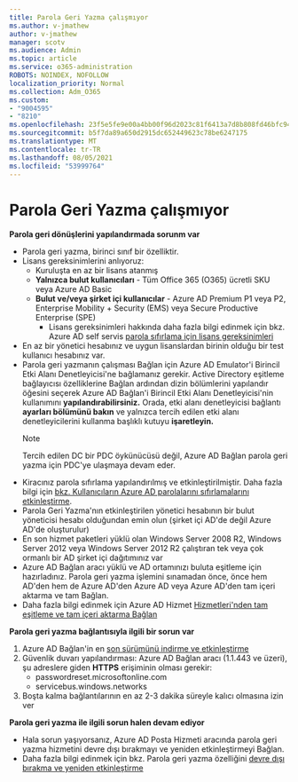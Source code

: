 ```yaml
---
title: Parola Geri Yazma çalışmıyor
ms.author: v-jmathew
author: v-jmathew
manager: scotv
ms.audience: Admin
ms.topic: article
ms.service: o365-administration
ROBOTS: NOINDEX, NOFOLLOW
localization_priority: Normal
ms.collection: Adm_O365
ms.custom:
- "9004595"
- "8210"
ms.openlocfilehash: 23f5e5fe9e00a4bb00f96d2023c81f6413a7d8b808fd46bfc94483944bb898dc
ms.sourcegitcommit: b5f7da89a650d2915dc652449623c78be6247175
ms.translationtype: MT
ms.contentlocale: tr-TR
ms.lasthandoff: 08/05/2021
ms.locfileid: "53999764"
---
```

# <a name="password-writeback-is-not-working"></a>Parola Geri Yazma çalışmıyor

**Parola geri dönüşlerini yapılandırmada sorunm var**

- Parola geri yazma, birinci sınıf bir özelliktir.
- Lisans gereksinimlerini anlıyoruz:
  - Kuruluşta en az bir lisans atanmış
  - **Yalnızca bulut kullanıcıları** - Tüm Office 365 (O365) ücretli SKU veya Azure AD Basic
  - **Bulut ve/veya şirket içi kullanıcılar** - Azure AD Premium P1 veya P2, Enterprise Mobility + Security (EMS) veya Secure Productive Enterprise (SPE)
    - Lisans gereksinimleri hakkında daha fazla bilgi edinmek için bkz. Azure AD self servis [parola sıfırlama için lisans gereksinimleri](https://docs.microsoft.com/azure/active-directory/active-directory-passwords-licensing)
- En az bir yönetici hesabınız ve uygun lisanslardan birinin olduğu bir test kullanıcı hesabınız var.
- Parola geri yazmanın çalışması Bağlan için Azure AD Emulator'i Birincil Etki Alanı Denetleyicisi'ne bağlamanız gerekir. Active Directory eşitleme bağlayıcısı özelliklerine Bağlan ardından dizin bölümlerini  yapılandır öğesini seçerek Azure AD Bağlan'i Birincil Etki Alanı Denetleyicisi'nin kullanımını **yapılandırabilirsiniz.** Orada, etki alanı denetleyicisi bağlantı **ayarları bölümünü bakın** ve yalnızca tercih edilen etki alanı denetleyicilerini kullanma başlıklı kutuyu **işaretleyin.**
  > [!NOTE]
  > Tercih edilen DC bir PDC öykünücüsü değil, Azure AD Bağlan parola geri yazma için PDC'ye ulaşmaya devam eder.
- Kiracınız parola sıfırlama yapılandırılmış ve etkinleştirilmiştir. Daha fazla bilgi için [bkz. Kullanıcıların Azure AD parolalarını sıfırlamalarını etkinleştirme](https://docs.microsoft.com/azure/active-directory/active-directory-passwords-getting-started).
- Parola Geri Yazma'nın etkinleştirilen yönetici hesabının bir bulut yöneticisi hesabı olduğundan emin olun (şirket içi AD'de değil Azure AD'de oluşturulur)
- En son hizmet paketleri yüklü olan Windows Server 2008 R2, Windows Server 2012 veya Windows Server 2012 R2 çalıştıran tek veya çok ormanlı bir AD şirket içi dağıtımınız var
- Azure AD Bağlan aracı yüklü ve AD ortamınızı buluta eşitleme için hazırladınız. Parola geri yazma işlemini sınamadan önce, önce hem AD'den hem de Azure AD'den Azure AD veya Azure AD'den tam içeri aktarma ve tam Bağlan.
- Daha fazla bilgi edinmek için Azure AD Hizmet [Hizmetleri'nden tam eşitleme ve tam içeri aktarma Bağlan](https://docs.microsoft.com/azure/active-directory/connect/active-directory-aadconnectsync-operations)

**Parola geri yazma bağlantısıyla ilgili bir sorun var**

1. Azure AD Bağlan'in en [son sürümünü indirme ve etkinleştirme](https://www.microsoft.com/download/details.aspx?id=47594)
2. Güvenlik duvarı yapılandırması: Azure AD Bağlan aracı (1.1.443 ve üzeri), şu adreslere giden **HTTPS** erişiminin olması gerekir:
    - passwordreset.microsoftonline.com
    - servicebus.windows.networks
3. Boşta kalma bağlantılarının en az 2-3 dakika süreyle kalıcı olmasına izin ver

**Parola geri yazma ile ilgili sorun halen devam ediyor**

- Hala sorun yaşıyorsanız, Azure AD Posta Hizmeti aracında parola geri yazma hizmetini devre dışı bırakmayı ve yeniden etkinleştirmeyi Bağlan.
- Daha fazla bilgi edinmek için bkz. Parola geri yazma özelliğini [devre dışı bırakma ve yeniden etkinleştirme](https://docs.microsoft.com/azure/active-directory/active-directory-passwords-troubleshoot)
